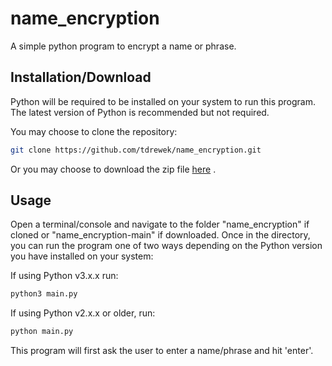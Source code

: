 # name_encryption

A simple python program to encrypt a name or phrase.

## Installation/Download

Python will be required to be installed on your system to run this program. 
The latest version of Python is recommended but not required.

You may choose to clone the repository:

```bash
git clone https://github.com/tdrewek/name_encryption.git
```
Or you may choose to download the zip file [here](https://github.com/tdrewek/name_encryption/archive/refs/heads/main.zip) .

## Usage

Open a terminal/console and navigate to the folder "name_encryption" if cloned or "name_encryption-main" if downloaded. Once in the directory, you can run the program one of two ways depending on the Python version you have installed on your system:

If using Python v3.x.x run:
```bash
python3 main.py
```

If using Python v2.x.x or older, run:
```bash
python main.py
```

This program will first ask the user to enter a name/phrase and hit 'enter'. 

